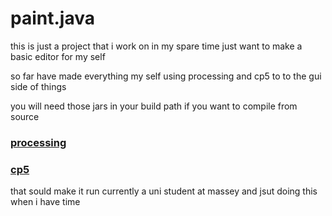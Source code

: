 # paint.java

this is just a project that i work on in my spare time just want to make a basic editor for my self 

so far have made everything my self using processing and cp5 to to the gui side of things 

you will need those jars in your build path if you want to compile from source 
### [processing](https://processing.org)
### [cp5](http://www.sojamo.de/libraries/controlP5/)

that sould make it run currently a uni student at massey and jsut doing this when i have time
